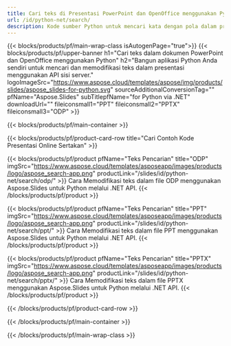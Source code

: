```yaml
---
title: Cari teks di Presentasi PowerPoint dan OpenOffice menggunakan Python
url: /id/python-net/search/
description: Kode sumber Python untuk mencari kata dengan pola dalam presentasi PowerPoint dan OpenOffice™
---
```


{{< blocks/products/pf/main-wrap-class isAutogenPage="true">}}
{{< blocks/products/pf/upper-banner h1="Cari teks dalam dokumen PowerPoint dan OpenOffice menggunakan Python" h2="Bangun aplikasi Python Anda sendiri untuk mencari dan memodifikasi teks dalam presentasi menggunakan API sisi server." logoImageSrc="https://www.aspose.cloud/templates/aspose/img/products/slides/aspose_slides-for-python.svg" sourceAdditionalConversionTag="" pfName="Aspose.Slides" subTitlepfName="for Python via .NET" downloadUrl="" fileiconsmall1="PPT" fileiconsmall2="PPTX" fileiconsmall3="ODP" >}}

{{< blocks/products/pf/main-container >}}

{{< blocks/products/pf/product-card-row title="Cari Contoh Kode Presentasi Online Sertakan" >}}

{{< blocks/products/pf/product pfName="Teks Pencarian" title="ODP" imgSrc="https://www.aspose.cloud/templates/asposeapp/images/products/logo/aspose_search-app.png" productLink="/slides/id/python-net/search/odp/" >}}
Cara Memodifikasi teks dalam file ODP menggunakan Aspose.Slides untuk Python melalui .NET API.
{{< /blocks/products/pf/product >}}

{{< blocks/products/pf/product pfName="Teks Pencarian" title="PPT" imgSrc="https://www.aspose.cloud/templates/asposeapp/images/products/logo/aspose_search-app.png" productLink="/slides/id/python-net/search/ppt/" >}}
Cara Memodifikasi teks dalam file PPT menggunakan Aspose.Slides untuk Python melalui .NET API.
{{< /blocks/products/pf/product >}}

{{< blocks/products/pf/product pfName="Teks Pencarian" title="PPTX" imgSrc="https://www.aspose.cloud/templates/asposeapp/images/products/logo/aspose_search-app.png" productLink="/slides/id/python-net/search/pptx/" >}}
Cara Memodifikasi teks dalam file PPTX menggunakan Aspose.Slides untuk Python melalui .NET API.
{{< /blocks/products/pf/product >}}



{{< /blocks/products/pf/product-card-row >}}

{{< /blocks/products/pf/main-container >}}
    
{{< /blocks/products/pf/main-wrap-class >}}